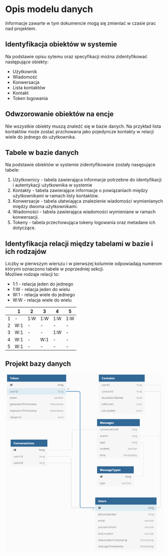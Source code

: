 # Opis modelu danych

Informacje zawarte w tym dokumencie mogą się zmieniać w czasie prac nad projektem.
## Identyfikacja obiektów w systemie

Na podstawie opisu sytemu oraz specyfikacji można zidentyfikować następujące obiekty:  
- Użytkownik
- Wiadomość
- Konwersacja
- Lista kontaktów
- Kontakt
- Token logowania

## Odwzorowanie obiektów na encje
Nie wszystkie obiekty muszą znaleźć się w bazie danych. Na przykład lista kontaktów może zostać przchowana jako pojedyncze kontakty w relacji wiele do jednego do użytkownika.

## Tabele w bazie danych 

Na podstawie obiektów w systemie zidentyfikowane zostały nasępujące tabele:
1. Użytkownicy - tabela zawierająca informacje potrzebne do identyfikacji i autentykacji użytkownika w systemie
2. Kontakty - tabela zawierające informacje o powiązaniach między użytkownikami w ramach listy kontaktów.
3. Konwersacje - tabela ułatwiająca znalezienie wiadomości wymienianych między dwoma użytkownikami.
4. Wiadomości - tabela zawierająca wiadomości wymieniane w ramach konwersacji.
5. Tokeny - tabela przechowująca tokeny logowania oraz metadane ich dotyczące.

## Identyfikacja relacji między tabelami w bazie i ich rodzajów
Liczby w pierwszym wierszu i w pierwszej kolumnie odpowiadają numerom którymi oznaczono tabele w poprzedniej sekcji.  
Możliwe rodzaje relacji to:
- 1:1 - relacja jeden do jednego
- 1:W - relacja jeden do wielu
- W:1 - relacja wiele do jednego
- W:W - relacja wiele do wielu

|   | 1 | 2 | 3 | 4 | 5 |
|---|---|---|---|---|---|
|1  | - |1:W|1:W|1:W|1:W|
|2  |W:1| - | - | - | - |
|3  |W:1| - | - |1:W| - |
|4  |W:1| - |W:1| - | - |
|5  |W:1| - | - | - | - |

  
## Projekt bazy danych

![Projekt bazy](../../images/db-schema.png)
